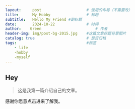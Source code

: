 ```yaml
---
layout:     post   				    # 使用的布局（不需要改）
title:      My Hobby				# 标题 
subtitle:   Hello My Friend #副标题
date:       2024-10-22 				# 时间
author:    Green 						# 作者
header-img: img/post-bg-2015.jpg 	#这篇文章标题背景图片
catalog: true 						# 是否归档
tags:								#标签
    - life
    -hobby
    -myself
---
```


## Hey
>这是我第一篇介绍自己的文章。

感谢你愿意点击进来了解我。
